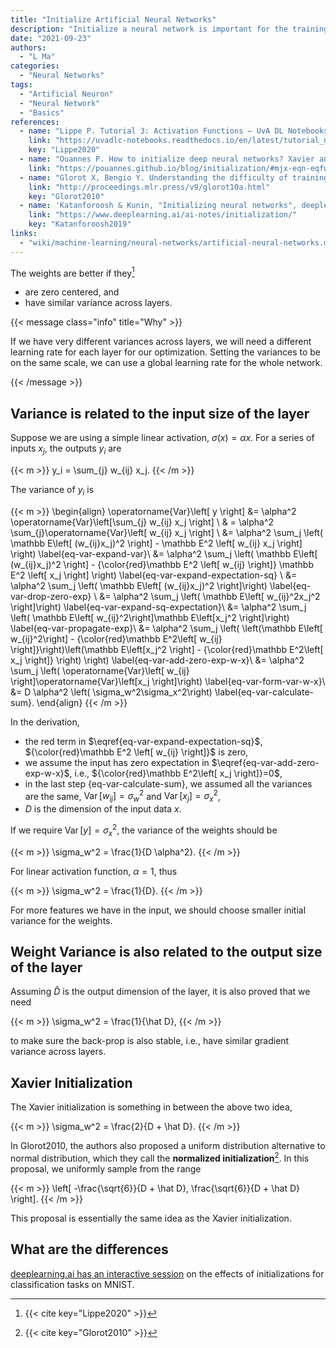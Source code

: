 ```yaml
---
title: "Initialize Artificial Neural Networks"
description: "Initialize a neural network is important for the training and performance. Some initializations simply don't work, some will degrade the performance of the model. We should choose wisely."
date: "2021-09-23"
authors:
  - "L Ma"
categories:
  - "Neural Networks"
tags:
  - "Artificial Neuron"
  - "Neural Network"
  - "Basics"
references:
  - name: "Lippe P. Tutorial 3: Activation Functions — UvA DL Notebooks v1.1 documentation. In: UvA Deep Learning Tutorials [Internet]. [cited 23 Sep 2021]. Available: https://uvadlc-notebooks.readthedocs.io"
    link: "https://uvadlc-notebooks.readthedocs.io/en/latest/tutorial_notebooks/tutorial3/Activation_Functions.html"
    key: "Lippe2020"
  - name: "Ouannes P. How to initialize deep neural networks? Xavier and Kaiming initialization. In: Title [Internet]. 22 Mar 2019 [cited 24 Sep 2021]. Available: https://pouannes.github.io/blog/initialization"
    link: "https://pouannes.github.io/blog/initialization/#mjx-eqn-eqfwd_K"
  - name: "Glorot X, Bengio Y. Understanding the difficulty of training deep feedforward neural networks. Teh YW, Titterington M, editors. 2010;9: 249–256. Available: http://proceedings.mlr.press/v9/glorot10a.html"
    link: "http://proceedings.mlr.press/v9/glorot10a.html"
    key: "Glorot2010"
  - name: 'Katanforoosh & Kunin, "Initializing neural networks", deeplearning.ai, 2019.'
    link: "https://www.deeplearning.ai/ai-notes/initialization/"
    key: "Katanforoosh2019"
links:
  - "wiki/machine-learning/neural-networks/artificial-neural-networks.md"
---
```


The weights are better if they[^Lippe2020]

- are zero centered, and
- have similar variance across layers.

{{< message class="info" title="Why" >}}

If we have very different variances across layers, we will need a different learning rate for each layer for our optimization. Setting the variances to be on the same scale, we can use a global learning rate for the whole network.

{{< /message >}}


## Variance is related to the input size of the layer

Suppose we are using a simple linear activation, $\sigma(x) = \alpha x$. For a series of inputs $x_j$, the outputs $y_i$ are

{{< m >}}
y_i = \sum_{j} w_{ij} x_j.
{{< /m >}}

The variance of $y_i$ is

{{< m >}}
\begin{align}
\operatorname{Var}\left[ y \right] &= \alpha^2 \operatorname{Var}\left[\sum_{j} w_{ij} x_j \right] \\
& = \alpha^2 \sum_{j}\operatorname{Var}\left[ w_{ij} x_j \right] \\
&= \alpha^2 \sum_j \left( \mathbb E\left[ (w_{ij}x_j)^2 \right] - \mathbb E^2 \left[ w_{ij} x_j \right] \right) \label{eq-var-expand-var}\\
&= \alpha^2 \sum_j \left( \mathbb E\left[ (w_{ij}x_j)^2 \right] - {\color{red}\mathbb E^2 \left[ w_{ij} \right]} \mathbb E^2 \left[ x_j \right] \right) \label{eq-var-expand-expectation-sq} \\
&= \alpha^2 \sum_j \left( \mathbb E\left[ (w_{ij}x_j)^2 \right]\right) \label{eq-var-drop-zero-exp} \\
&= \alpha^2 \sum_j \left( \mathbb E\left[ w_{ij}^2x_j^2 \right]\right) \label{eq-var-expand-sq-expectation}\\
&= \alpha^2 \sum_j \left( \mathbb E\left[ w_{ij}^2\right]\mathbb E\left[x_j^2 \right]\right) \label{eq-var-propagate-exp}\\
&= \alpha^2 \sum_j \left( \left(\mathbb E\left[ w_{ij}^2\right] - {\color{red}\mathbb E^2\left[ w_{ij} \right]}\right)\left(\mathbb E\left[x_j^2 \right] - {\color{red}\mathbb E^2\left[ x_j \right]} \right) \right) \label{eq-var-add-zero-exp-w-x}\\
&= \alpha^2 \sum_j \left( \operatorname{Var}\left[ w_{ij} \right]\operatorname{Var}\left[x_j \right]\right) \label{eq-var-form-var-w-x}\\
&= D \alpha^2 \left( \sigma_w^2\sigma_x^2\right) \label{eq-var-calculate-sum}.
\end{align}
{{< /m >}}

In the derivation,

- the red term in $\eqref{eq-var-expand-expectation-sq}$, ${\color{red}\mathbb E^2 \left[ w_{ij} \right]}$ is zero,
- we assume the input has zero expectation in $\eqref{eq-var-add-zero-exp-w-x}$, i.e., ${\color{red}\mathbb E^2\left[ x_j \right]}=0$,
- in the last step {eq-var-calculate-sum}, we assumed all the variances are the same, $\operatorname{Var}\left[ w_{ij} \right]=\sigma_w^2$ and $\operatorname{Var}\left[x_j \right]=\sigma_x^2$,
- $D$ is the dimension of the input data $x$.

If we require $\operatorname{Var}\left[ y \right] = \sigma_x^2$, the variance of the weights should be

{{< m >}}
\sigma_w^2  = \frac{1}{D \alpha^2}.
{{< /m >}}

For linear activation function, $\alpha=1$, thus

{{< m >}}
\sigma_w^2  = \frac{1}{D}.
{{< /m >}}

For more features we have in the input, we should choose smaller initial variance for the weights.


## Weight Variance is also related to the output size of the layer

Assuming $\hat D$ is the output dimension of the layer, it is also proved that we need


{{< m >}}
\sigma_w^2  = \frac{1}{\hat D},
{{< /m >}}

to make sure the back-prop is also stable, i.e., have similar gradient variance across layers.

## Xavier Initialization

The Xavier initialization is something in between the above two idea,

{{< m >}}
\sigma_w^2 = \frac{2}{D + \hat D}.
{{< /m >}}

In Glorot2010, the authors also proposed a uniform distribution alternative to normal distribution, which they call the **normalized initialization**[^Glorot2010]. In this proposal, we uniformly sample from the range

{{< m >}}
\left[ -\frac{\sqrt{6}}{D + \hat D}, \frac{\sqrt{6}}{D + \hat D} \right].
{{< /m >}}

This proposal is essentially the same idea as the Xavier initialization.

## What are the differences

[deeplearning.ai has an interactive session](https://www.deeplearning.ai/ai-notes/initialization/) on the effects of initializations for classification tasks on MNIST.


[^Lippe2020]: {{< cite key="Lippe2020" >}}
[^Glorot2010]: {{< cite key="Glorot2010" >}}